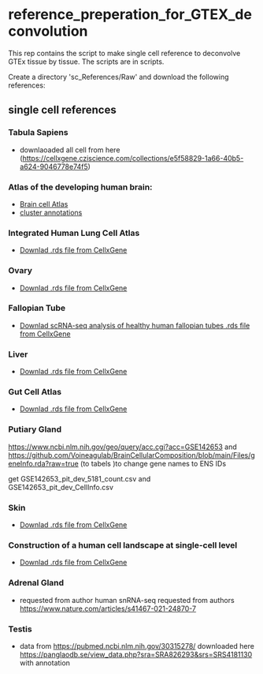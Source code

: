 # reference_preperation_for_GTEX_deconvolution

This rep contains the script to make single cell reference to deconvolve GTEx tissue by tissue. 
The scripts are in scripts.


Create a directory 'sc_References/Raw' and download the following references:

## single cell references

### Tabula Sapiens

+ downlaoaded all cell from here (https://cellxgene.cziscience.com/collections/e5f58829-1a66-40b5-a624-9046778e74f5)

### Atlas of the developing human brain:

* [Brain cell Atlas](https://storage.googleapis.com/linnarsson-lab-human/adult_human_20221007.loom)
* [cluster annotations](https://github.com/linnarsson-lab/adult-human-brain/raw/main/tables/cluster_annotation.xlsx)


### Integrated Human Lung Cell Atlas

+ [Downlad .rds file from CellxGene](https://cellxgene.cziscience.com/collections/6f6d381a-7701-4781-935c-db10d30de293)


### Ovary

+ [Downlad .rds file from CellxGene](https://cellxgene.cziscience.com/collections/d36ca85c-3e8b-444c-ba3e-a645040c6185)


### Fallopian Tube

+ [Downlad scRNA-seq analysis of healthy human fallopian tubes .rds file from CellxGene](https://cellxgene.cziscience.com/collections/fc77d2ae-247d-44d7-aa24-3f4859254c2c)

### Liver

+ [Downlad .rds file from CellxGene](https://cellxgene.cziscience.com/collections/bd5230f4-cd76-4d35-9ee5-89b3e7475659)


### Gut Cell Atlas
+ [Downlad .rds file from CellxGene](https://cellxgene.cziscience.com/collections/e33ffcd3-7cbf-4b8c-b0f4-85587ad5019a)


### Putiary Gland

https://www.ncbi.nlm.nih.gov/geo/query/acc.cgi?acc=GSE142653 and https://github.com/Voineagulab/BrainCellularComposition/blob/main/Files/geneInfo.rda?raw=true (to tabels )to change gene names to ENS IDs

get GSE142653_pit_dev_5181_count.csv and GSE142653_pit_dev_CellInfo.csv

### Skin
+ [Downlad .rds file from CellxGene](https://cellxgene.cziscience.com/e/da684768-fb01-455b-9f0f-b63a3e2f844f.cxg/)


### Construction of a human cell landscape at single-cell level
+ [Downlad .rds file from CellxGene](https://cellxgene.cziscience.com/collections/38833785-fac5-48fd-944a-0f62a4c23ed1)


### Adrenal Gland
+ requested from author
human snRNA-seq requested from authors https://www.nature.com/articles/s41467-021-24870-7 


### Testis
+ data from https://pubmed.ncbi.nlm.nih.gov/30315278/ downloaded here https://panglaodb.se/view_data.php?sra=SRA826293&srs=SRS4181130 with annotation